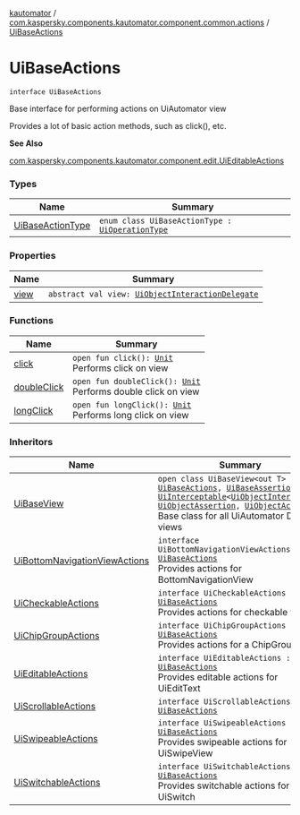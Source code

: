 [kautomator](../../index.md) / [com.kaspersky.components.kautomator.component.common.actions](../index.md) / [UiBaseActions](./index.md)

# UiBaseActions

`interface UiBaseActions`

Base interface for performing actions on UiAutomator view

Provides a lot of basic action methods, such as click(), etc.

**See Also**

[com.kaspersky.components.kautomator.component.edit.UiEditableActions](../../com.kaspersky.components.kautomator.component.edit/-ui-editable-actions/index.md)

### Types

| Name | Summary |
|---|---|
| [UiBaseActionType](-ui-base-action-type/index.md) | `enum class UiBaseActionType : `[`UiOperationType`](../../com.kaspersky.components.kautomator.intercept.operation/-ui-operation-type/index.md) |

### Properties

| Name | Summary |
|---|---|
| [view](view.md) | `abstract val view: `[`UiObjectInteractionDelegate`](../../com.kaspersky.components.kautomator.intercept.delegate/-ui-object-interaction-delegate/index.md) |

### Functions

| Name | Summary |
|---|---|
| [click](click.md) | `open fun click(): `[`Unit`](https://kotlinlang.org/api/latest/jvm/stdlib/kotlin/-unit/index.html)<br>Performs click on view |
| [doubleClick](double-click.md) | `open fun doubleClick(): `[`Unit`](https://kotlinlang.org/api/latest/jvm/stdlib/kotlin/-unit/index.html)<br>Performs double click on view |
| [longClick](long-click.md) | `open fun longClick(): `[`Unit`](https://kotlinlang.org/api/latest/jvm/stdlib/kotlin/-unit/index.html)<br>Performs long click on view |

### Inheritors

| Name | Summary |
|---|---|
| [UiBaseView](../../com.kaspersky.components.kautomator.component.common.views/-ui-base-view/index.md) | `open class UiBaseView<out T> : `[`UiBaseActions`](./index.md)`, `[`UiBaseAssertions`](../../com.kaspersky.components.kautomator.component.common.assertions/-ui-base-assertions/index.md)`, `[`UiInterceptable`](../../com.kaspersky.components.kautomator.intercept.base/-ui-interceptable/index.md)`<`[`UiObjectInteraction`](../../com.kaspersky.components.kautomator.intercept.interaction/-ui-object-interaction/index.md)`, `[`UiObjectAssertion`](../../com.kaspersky.components.kautomator.intercept.operation/-ui-object-assertion.md)`, `[`UiObjectAction`](../../com.kaspersky.components.kautomator.intercept.operation/-ui-object-action.md)`>`<br>Base class for all UiAutomator DSL views |
| [UiBottomNavigationViewActions](../../com.kaspersky.components.kautomator.component.bottomnav/-ui-bottom-navigation-view-actions/index.md) | `interface UiBottomNavigationViewActions : `[`UiBaseActions`](./index.md)<br>Provides actions for BottomNavigationView |
| [UiCheckableActions](../../com.kaspersky.components.kautomator.component.check/-ui-checkable-actions/index.md) | `interface UiCheckableActions : `[`UiBaseActions`](./index.md)<br>Provides actions for checkable views |
| [UiChipGroupActions](../../com.kaspersky.components.kautomator.component.chip/-ui-chip-group-actions/index.md) | `interface UiChipGroupActions : `[`UiBaseActions`](./index.md)<br>Provides actions for a ChipGroup |
| [UiEditableActions](../../com.kaspersky.components.kautomator.component.edit/-ui-editable-actions/index.md) | `interface UiEditableActions : `[`UiBaseActions`](./index.md)<br>Provides editable actions for UiEditText |
| [UiScrollableActions](../-ui-scrollable-actions/index.md) | `interface UiScrollableActions : `[`UiBaseActions`](./index.md) |
| [UiSwipeableActions](../-ui-swipeable-actions/index.md) | `interface UiSwipeableActions : `[`UiBaseActions`](./index.md)<br>Provides swipeable actions for UiSwipeView |
| [UiSwitchableActions](../../com.kaspersky.components.kautomator.component.switch/-ui-switchable-actions/index.md) | `interface UiSwitchableActions : `[`UiBaseActions`](./index.md)<br>Provides switchable actions for UiSwitch |
